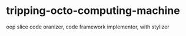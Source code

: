 # tripping-octo-computing-machine
oop slice code oranizer, code framework implementor, with stylizer 
